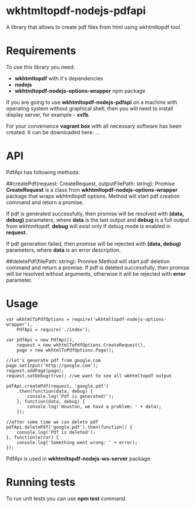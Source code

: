 # wkhtmltopdf-nodejs-pdfapi

A library that allows to create pdf files from html using wkhtmltopdf tool.

# Requirements

To use this library you need:

- **wkhtmltopdf** with it's dependencies
- **nodejs**
- **wkhtmltopdf-nodejs-options-wrapper** npm package

If you are going to use **wkhtmltopdf-nodejs-pdfapi** on a machine with operating system without graphical shell, 
then you will need to install display server, for example - **xvfb**.

For your convenience **vagrant box** with all necessary software has been created. It can be downloaded here: ...

# API

PdfApi has following methods:

##createPdf(request: CreateRequest, outputFilePath: string): Promise
**CreateRequest** is a class from **wkhtmltopdf-nodejs-options-wrapper** package that wraps wkhtmltopdf options.
Method will start pdf creation command and return a promise.

If pdf is generated successfully, then promise will be resolved with **(data, debug)** parameters, where **data** is the last
output and **debug** is a full output from wkhtmltopdf. **debug** will exist only if debug mode is enabled in **request**.

If pdf generation failed, then promise will be rejected with **(data, debug)** parameters, where **data** is an error
description.

##deletePdf(filePath: string): Promise
Method will start pdf deletion command and return a promise.
If pdf is deleted successfully, then promise will be resolved without arguments, otherwise it will be rejected with 
**error** parameter.

# Usage

```
var wkhtmlToPdfOptions = require('wkhtmltopdf-nodejs-options-wrapper'),
    PdfApi = require('./index');

var pdfApi = new PdfApi(),
    request = new wkhtmlToPdfOptions.CreateRequest(),
    page = new wkhtmlToPdfOptions.Page();

//let's generate pdf from google.com
page.setInput('http://google.com');
request.addPage(page);
request.setDebug(true); //we want to see all wkhtmltopdf output

pdfApi.createPdf(request, 'google.pdf')
    .then(function(data, debug) {
        console.log('Pdf is generated!');
    }, function(data, debug) {
        console.log('Houston, we have a problem: ' + data);
    });

//after some time we can delete pdf
pdfApi.deletePdf('google.pdf').then(function() {
    console.log('Pdf is deleted');
}, function(error) {
    console.log('Something went wrong: ' + error);
});
```

PdfApi is used in **wkhtmltopdf-nodejs-ws-server** package.

# Running tests

To run unit tests you can use **npm test** command.